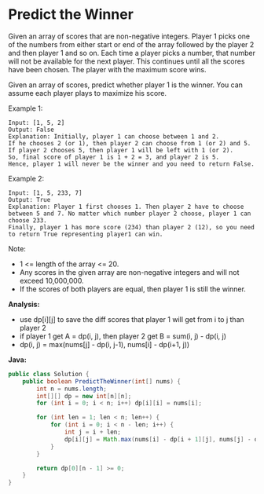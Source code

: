 # Predict the Winner

Given an array of scores that are non-negative integers. Player 1 picks one of the numbers from either start or end of the array followed by the player 2 and then player 1 and so on. Each time a player picks a number, that number will not be available for the next player. This continues until all the scores have been chosen. The player with the maximum score wins.

Given an array of scores, predict whether player 1 is the winner. You can assume each player plays to maximize his score.

Example 1:

    Input: [1, 5, 2]
    Output: False
    Explanation: Initially, player 1 can choose between 1 and 2.
    If he chooses 2 (or 1), then player 2 can choose from 1 (or 2) and 5. If player 2 chooses 5, then player 1 will be left with 1 (or 2).
    So, final score of player 1 is 1 + 2 = 3, and player 2 is 5.
    Hence, player 1 will never be the winner and you need to return False.

Example 2:

    Input: [1, 5, 233, 7]
    Output: True
    Explanation: Player 1 first chooses 1. Then player 2 have to choose between 5 and 7. No matter which number player 2 choose, player 1 can choose 233.
    Finally, player 1 has more score (234) than player 2 (12), so you need to return True representing player1 can win.

Note:

- 1 <= length of the array <= 20.
- Any scores in the given array are non-negative integers and will not exceed 10,000,000.
- If the scores of both players are equal, then player 1 is still the winner.

**Analysis:**
- use dp[i][j] to save the diff scores that player 1 will get from i to j than player 2
- if player 1 get A = dp(i, j), then player 2 get B = sum(i, j) - dp(i, j)
- dp(i, j) = max(nums[j] - dp(i, j-1), nums[i] - dp(i+1, j))

**Java:**
```java
public class Solution {
    public boolean PredictTheWinner(int[] nums) {
        int n = nums.length;
        int[][] dp = new int[n][n];
        for (int i = 0; i < n; i++) dp[i][i] = nums[i];

        for (int len = 1; len < n; len++) {
            for (int i = 0; i < n - len; i++) {
                int j = i + len;
                dp[i][j] = Math.max(nums[i] - dp[i + 1][j], nums[j] - dp[i][j - 1]);
            }
        }

        return dp[0][n - 1] >= 0;
    }
}
```

